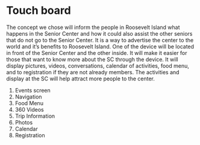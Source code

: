 Touch board
=

The concept we chose will inform the people in Roosevelt Island what happens in the Senior Center and how it could also assist the other seniors that do not go to the Senior Center. It is a way to advertise the center to the world and it’s benefits to Roosevelt Island. One of the device will be located in front of the Senior Center and the other inside. It will make it easier for those that want to know more about the SC through the device. It will display pictures, videos, conversations, calendar of activities, food menu, and to registration if they are not already members. The activities and display at the SC will help attract more people to the center.

1. Events screen
1. Navigation
1. Food Menu 
1. 360 Videos
1. Trip Information
1. Photos
1. Calendar
1. Registration
